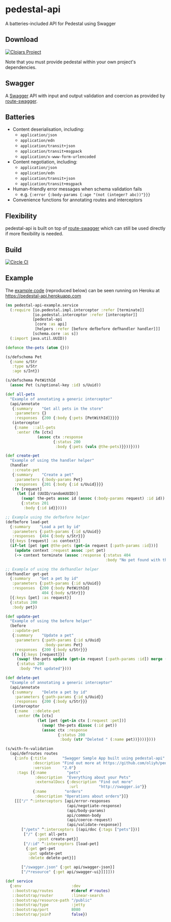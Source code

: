 # pedestal-api
A batteries-included API for Pedestal using Swagger

## Download
[![Clojars Project](https://img.shields.io/clojars/v/pedestal-api.svg)](https://clojars.org/pedestal-api)

Note that you must provide pedestal within your own project's dependencies.

## Swagger
A [Swagger](http://swagger.io) API with input and output validation and coercion as provided by [route-swagger](https://github.com/frankiesardo/route-swagger).

## Batteries
* Content deserialisation, including:
  * `application/json`
  * `application/edn`
  * `application/transit+json`
  * `application/transit+msgpack`
  * `application/x-www-form-urlencoded`
* Content negotiation, including:
  * `application/json`
  * `application/edn`
  * `application/transit+json`
  * `application/transit+msgpack`
* Human-friendly error messages when schema validation fails
  * e.g. `{:error {:body-params {:age "(not (integer? abc))"}}}`
* Convenience functions for annotating routes and interceptors

## Flexibility

pedestal-api is built on top of [route-swagger](https://github.com/frankiesardo/route-swagger) which can still
be used directly if more flexibility is needed.

## Build
[![Circle CI](https://circleci.com/gh/oliyh/pedestal-api.svg?style=svg)](https://circleci.com/gh/oliyh/pedestal-api)

## Example

The [example code](https://github.com/oliyh/pedestal-api/tree/master/example) (reproduced below)
can be seen running on Heroku at https://pedestal-api.herokuapp.com

```clojure
(ns pedestal-api-example.service
  (:require [io.pedestal.impl.interceptor :refer [terminate]]
            [io.pedestal.interceptor :refer [interceptor]]
            [pedestal-api
             [core :as api]
             [helpers :refer [before defbefore defhandler handler]]]
            [schema.core :as s])
  (:import java.util.UUID))

(defonce the-pets (atom {}))

(s/defschema Pet
  {:name s/Str
   :type s/Str
   :age s/Int})

(s/defschema PetWithId
  (assoc Pet (s/optional-key :id) s/Uuid))

(def all-pets
  "Example of annotating a generic interceptor"
  (api/annotate
   {:summary    "Get all pets in the store"
    :parameters {}
    :responses  {200 {:body {:pets [PetWithId]}}}}
   (interceptor
    {:name  ::all-pets
     :enter (fn [ctx]
              (assoc ctx :response
                     {:status 200
                      :body {:pets (vals @the-pets)}}))})))

(def create-pet
  "Example of using the handler helper"
  (handler
   ::create-pet
   {:summary    "Create a pet"
    :parameters {:body-params Pet}
    :responses  {201 {:body {:id s/Uuid}}}}
   (fn [request]
     (let [id (UUID/randomUUID)]
       (swap! the-pets assoc id (assoc (:body-params request) :id id))
       {:status 201
        :body {:id id}}))))

;; Example using the defbefore helper
(defbefore load-pet
  {:summary    "Load a pet by id"
   :parameters {:path-params {:id s/Uuid}}
   :responses  {404 {:body s/Str}}}
  [{:keys [request] :as context}]
  (if-let [pet (get @the-pets (get-in request [:path-params :id]))]
    (update context :request assoc :pet pet)
    (-> context terminate (assoc :response {:status 404
                                            :body "No pet found with this id"}))))

;; Example of using the defhandler helper
(defhandler get-pet
  {:summary    "Get a pet by id"
   :parameters {:path-params {:id s/Uuid}}
   :responses  {200 {:body PetWithId}
                404 {:body s/Str}}}
  [{:keys [pet] :as request}]
  {:status 200
   :body pet})

(def update-pet
  "Example of using the before helper"
  (before
   ::update-pet
   {:summary    "Update a pet"
    :parameters {:path-params {:id s/Uuid}
                 :body-params Pet}
    :responses  {200 {:body s/Str}}}
   (fn [{:keys [request]}]
     (swap! the-pets update (get-in request [:path-params :id]) merge (:body-params request))
     {:status 200
      :body "Pet updated"})))

(def delete-pet
  "Example of annotating a generic interceptor"
  (api/annotate
   {:summary    "Delete a pet by id"
    :parameters {:path-params {:id s/Uuid}}
    :responses  {200 {:body s/Str}}}
   (interceptor
    {:name  ::delete-pet
     :enter (fn [ctx]
              (let [pet (get-in ctx [:request :pet])]
                (swap! the-pets dissoc (:id pet))
                (assoc ctx :response
                       {:status 200
                        :body (str "Deleted " (:name pet))})))})))

(s/with-fn-validation
  (api/defroutes routes
    {:info {:title       "Swagger Sample App built using pedestal-api"
            :description "Find out more at https://github.com/oliyh/pedestal-api"
            :version     "2.0"}
     :tags [{:name         "pets"
             :description  "Everything about your Pets"
             :externalDocs {:description "Find out more"
                            :url         "http://swagger.io"}}
            {:name        "orders"
             :description "Operations about orders"}]}
    [[["/" ^:interceptors [api/error-responses
                           (api/negotiate-response)
                           (api/body-params)
                           api/common-body
                           (api/coerce-request)
                           (api/validate-response)]
       ["/pets" ^:interceptors [(api/doc {:tags ["pets"]})]
        ["/" {:get all-pets
              :post create-pet}]
        ["/:id" ^:interceptors [load-pet]
         {:get get-pet
          :put update-pet
          :delete delete-pet}]]

       ["/swagger.json" {:get api/swagger-json}]
       ["/*resource" {:get api/swagger-ui}]]]]))

(def service
  {:env                      :dev
   ::bootstrap/routes        #(deref #'routes)
   ::bootstrap/router        :linear-search
   ::bootstrap/resource-path "/public"
   ::bootstrap/type          :jetty
   ::bootstrap/port          8080
   ::bootstrap/join?         false})
```
